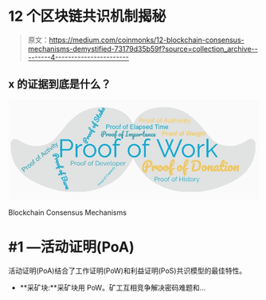 # 12 个区块链共识机制揭秘

> 原文：<https://medium.com/coinmonks/12-blockchain-consensus-mechanisms-demystified-73179d35b59f?source=collection_archive---------4----------------------->

## x 的证据到底是什么？

![](img/bed940248673e61a35c02245e71b996c.png)

Blockchain Consensus Mechanisms

# **#1 —活动证明(PoA)**

活动证明(PoA)结合了工作证明(PoW)和利益证明(PoS)共识模型的最佳特性。

*   **采矿块:**采矿块用 PoW。矿工互相竞争解决密码难题和…